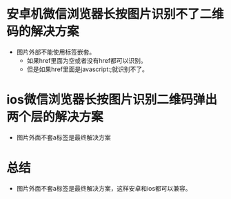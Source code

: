 # 安卓机微信浏览器长按图片识别不了二维码的解决方案
* 图片外部不能使用<a href="javascript:;"></a>标签嵌套。
    - 如果href里面为空或者没有href都可以识别。
    - 但是如果href里面是javascript:;就识别不了。

# ios微信浏览器长按图片识别二维码弹出两个层的解决方案
* 图片外面不套a标签是最终解决方案

# 总结
* 图片外面不套a标签是最终解决方案，这样安卓和ios都可以兼容。
